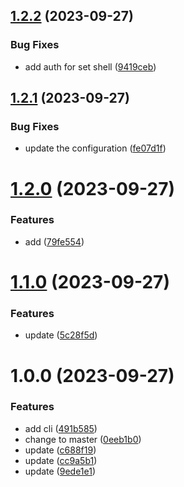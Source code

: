 ## [1.2.2](https://github.com/fwx5618177/operculum/compare/v1.2.1...v1.2.2) (2023-09-27)


### Bug Fixes

* add auth for set shell ([9419ceb](https://github.com/fwx5618177/operculum/commit/9419ceb845522efddfff1691434f8954b7eb9103))

## [1.2.1](https://github.com/fwx5618177/operculum/compare/v1.2.0...v1.2.1) (2023-09-27)


### Bug Fixes

* update the configuration ([fe07d1f](https://github.com/fwx5618177/operculum/commit/fe07d1fc3b7e48b7b683881dff8beaa008788920))

# [1.2.0](https://github.com/fwx5618177/operculum/compare/v1.1.0...v1.2.0) (2023-09-27)


### Features

* add ([79fe554](https://github.com/fwx5618177/operculum/commit/79fe554bcedf5c6668f91168c5bda62213a5ac7c))

# [1.1.0](https://github.com/fwx5618177/operculum/compare/v1.0.0...v1.1.0) (2023-09-27)


### Features

* update ([5c28f5d](https://github.com/fwx5618177/operculum/commit/5c28f5dcd0cfbd2d3dba805e64edb83c9b6dfe38))

# 1.0.0 (2023-09-27)


### Features

* add cli ([491b585](https://github.com/fwx5618177/operculum/commit/491b585623415b247c70bf20fd342c9e2e960bac))
* change to master ([0eeb1b0](https://github.com/fwx5618177/operculum/commit/0eeb1b05691fcb85f8d6f5f25143966abe46854d))
* update ([c688f19](https://github.com/fwx5618177/operculum/commit/c688f19bbdd70f3ce8df4f4ae3103945c8c2cea3))
* update ([cc9a5b1](https://github.com/fwx5618177/operculum/commit/cc9a5b1525e2bdaf3520becd1215a8622aa5caa9))
* update ([9ede1e1](https://github.com/fwx5618177/operculum/commit/9ede1e1aa50c325a32c2ee314817018e12700cbb))
